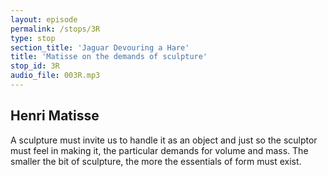 ```yaml
---
layout: episode
permalink: /stops/3R
type: stop
section_title: 'Jaguar Devouring a Hare'
title: 'Matisse on the demands of sculpture'
stop_id: 3R
audio_file: 003R.mp3
---
```


## Henri Matisse

A sculpture must invite us to handle it as an object and just so the sculptor must feel in making it, the particular demands for volume and mass.  The smaller the bit of sculpture, the more the essentials of form must exist.
